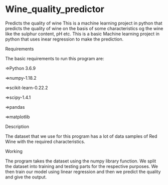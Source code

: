 # Wine_quality_predictor
Predicts the quality of wine
This is a machine learning project in python that predicts the quality of wine on the basis of some characteristics og the wine like the sulphur content, pH etc. This is a basic Machine learning project in python that uses inear regression to make the prediction. 

Requirements

The basic requirements to run this program are:

=>Python 3.6.9

=>numpy-1.18.2

=>scikit-learn-0.22.2

=>scipy-1.4.1

=>pandas  

=>matplotlib

Description

The dataset that we use for this program has a lot of data samples of Red Wine with the required characteristics.

Working

The program takes the dataset using the numpy library function. We split the dataset into training and testing parts for the respective purposes. We then train our model using linear regression and then we predict the quality and give the output.
